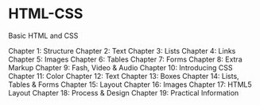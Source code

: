 # HTML-CSS
Basic HTML and CSS

Chapter 1: Structure
Chapter 2: Text
Chapter 3: Lists
Chapter 4: Links
Chapter 5: Images
Chapter 6: Tables
Chapter 7: Forms
Chapter 8: Extra Markup
Chapter 9: Fash, Video & Audio
Chapter 10: Introducing CSS
Chapter 11: Color
Chapter 12: Text
Chapter 13: Boxes
Chapter 14: Lists, Tables & Forms
Chapter 15: Layout
Chapter 16: Images
Chapter 17: HTML5 Layout
Chapter 18: Process & Design
Chapter 19: Practical Information